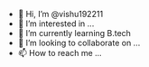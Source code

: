 - 👋 Hi, I’m @vishu192211
- 👀 I’m interested in ...
- 🌱 I’m currently learning B.tech
- 💞️ I’m looking to collaborate on ...
- 📫 How to reach me ...

<!---
vishu192211/vishu192211 is a ✨ special ✨ repository because its `README.md` (this file) appears on your GitHub profile.
You can click the Preview link to take a look at your changes.
--->

